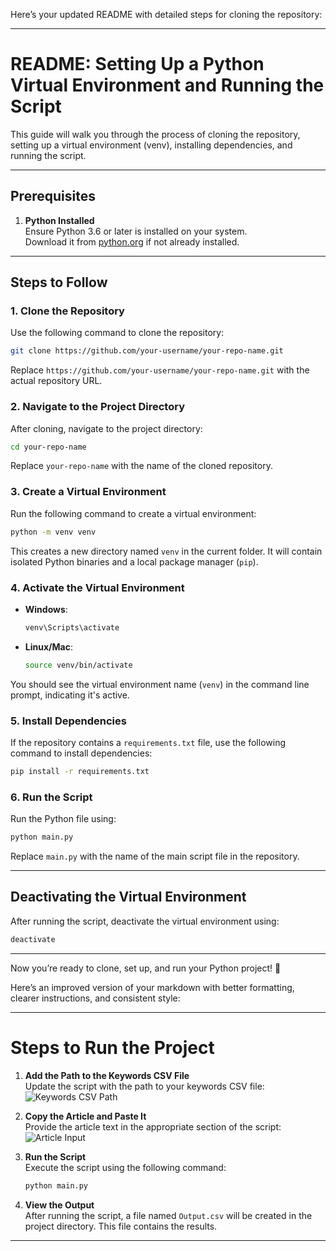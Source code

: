 Here’s your updated README with detailed steps for cloning the repository:

---

# README: Setting Up a Python Virtual Environment and Running the Script

This guide will walk you through the process of cloning the repository, setting up a virtual environment (venv), installing dependencies, and running the script.

---

## Prerequisites

1. **Python Installed**  
   Ensure Python 3.6 or later is installed on your system.  
   Download it from [python.org](https://www.python.org/) if not already installed.

---

## Steps to Follow

### 1. Clone the Repository
Use the following command to clone the repository:
```bash
git clone https://github.com/your-username/your-repo-name.git
```
Replace `https://github.com/your-username/your-repo-name.git` with the actual repository URL.

### 2. Navigate to the Project Directory
After cloning, navigate to the project directory:
```bash
cd your-repo-name
```
Replace `your-repo-name` with the name of the cloned repository.

### 3. Create a Virtual Environment
Run the following command to create a virtual environment:
```bash
python -m venv venv
```
This creates a new directory named `venv` in the current folder. It will contain isolated Python binaries and a local package manager (`pip`).

### 4. Activate the Virtual Environment
- **Windows**:
  ```cmd
  venv\Scripts\activate
  ```
- **Linux/Mac**:
  ```bash
  source venv/bin/activate
  ```

You should see the virtual environment name (`venv`) in the command line prompt, indicating it's active.

### 5. Install Dependencies
If the repository contains a `requirements.txt` file, use the following command to install dependencies:
```bash
pip install -r requirements.txt
```

### 6. Run the Script
Run the Python file using:
```bash
python main.py
```

Replace `main.py` with the name of the main script file in the repository.

---

## Deactivating the Virtual Environment
After running the script, deactivate the virtual environment using:
```bash
deactivate
```

---

Now you’re ready to clone, set up, and run your Python project! 🎉

Here’s an improved version of your markdown with better formatting, clearer instructions, and consistent style:

---

# Steps to Run the Project

1. **Add the Path to the Keywords CSV File**  
   Update the script with the path to your keywords CSV file:  
   ![Keywords CSV Path](https://github.com/user-attachments/assets/93e2c3b0-5d15-48a0-8b46-72be638512f6)

2. **Copy the Article and Paste It**  
   Provide the article text in the appropriate section of the script:  
   ![Article Input](https://github.com/user-attachments/assets/7435c293-21d0-461f-afd6-b6c575f9a798)

3. **Run the Script**  
   Execute the script using the following command:
   ```bash
   python main.py
   ```

4. **View the Output**  
   After running the script, a file named `Output.csv` will be created in the project directory. This file contains the results.

---
